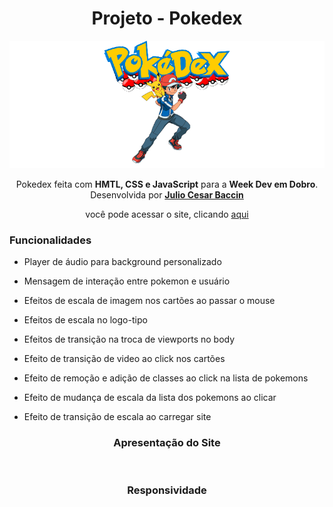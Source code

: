 
<h1 align="center"> 
Projeto - Pokedex
</h1>

<div align="center">
<img src="https://github.com/juliobaccin/Projeto-Pokedex/blob/main/src/images/1.png">
</div>
 
 <p align="center">
 Pokedex feita com <strong>HMTL, CSS e JavaScript</strong> para a <strong>Week Dev em Dobro</strong>. Desenvolvida por <a target="_blank" rel="external" href="https://github.com/juliobaccin/"><strong>Julio Cesar Baccin</strong></a>
 </p>

<p align="center">
 você pode acessar o site, clicando <a href="https://juliobaccin.github.io/Projeto-Pokedex/">aqui</a>
</p>


<h3> Funcionalidades </h3>
 
 <p>
 
  - Player de áudio para background personalizado
 
 - Mensagem de interação entre pokemon e usuário
 
 - Efeitos de escala de imagem nos cartões ao passar o mouse
 
 - Efeitos de escala no logo-tipo
 
 - Efeitos de transição na troca de viewports no body
 
 - Efeito de transição de video ao click nos cartões
 
 - Efeito de remoção e adição de classes ao click na lista de pokemons
 
 - Efeito de mudança de escala da lista dos pokemons ao clicar
 
 - Efeito de transição de escala ao carregar site
  
 </p>
  
  
 <div align="center">
<h3> 
 Apresentação do Site
</h3>
<img src="">
 
 <h3>
  Responsividade
 </h3> 
<img src="">
</div>
 
